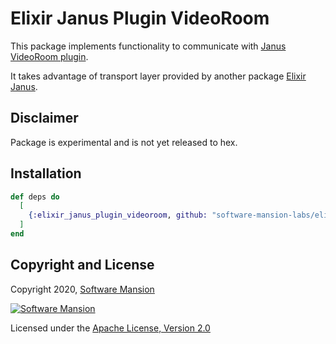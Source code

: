 # Elixir Janus Plugin VideoRoom

This package implements functionality to communicate with [Janus VideoRoom plugin](https://janus.conf.meetecho.com/docs/videoroom.html).

It takes advantage of transport layer provided by another package [Elixir Janus](https://github.com/software-mansion-labs/elixir-janus).

## Disclaimer
Package is experimental and is not yet released to hex.


## Installation

```elixir
def deps do
  [
    {:elixir_janus_plugin_videoroom, github: "software-mansion-labs/elixir-janus-plugin-videoroom"}
  ]
end
```

## Copyright and License

Copyright 2020, [Software Mansion](https://swmansion.com/?utm_source=git&utm_medium=readme&utm_campaign=elixir-janus-plugin-videoroom)

[![Software Mansion](https://logo.swmansion.com/logo?color=white&variant=desktop&width=200&tag=elixir-janus-plugin-videoroom)](https://swmansion.com/?utm_source=git&utm_medium=readme&utm_campaign=elixir-janus-plugin-videoroom)

Licensed under the [Apache License, Version 2.0](LICENSE)
